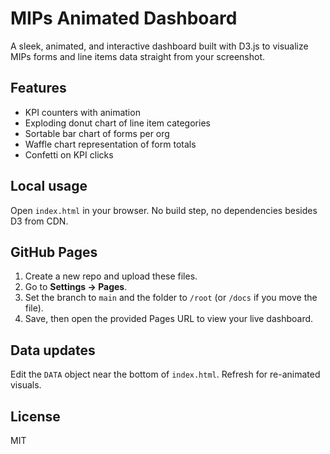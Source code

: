 # MIPs Animated Dashboard

A sleek, animated, and interactive dashboard built with D3.js to visualize MIPs forms and line items data straight from your screenshot.

## Features
- KPI counters with animation
- Exploding donut chart of line item categories
- Sortable bar chart of forms per org
- Waffle chart representation of form totals
- Confetti on KPI clicks

## Local usage
Open `index.html` in your browser. No build step, no dependencies besides D3 from CDN.

## GitHub Pages
1. Create a new repo and upload these files.
2. Go to **Settings → Pages**.
3. Set the branch to `main` and the folder to `/root` (or `/docs` if you move the file).
4. Save, then open the provided Pages URL to view your live dashboard.

## Data updates
Edit the `DATA` object near the bottom of `index.html`. Refresh for re-animated visuals.

## License
MIT
